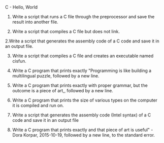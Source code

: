 C - Hello, World        

1. Write a script that runs a C file through the preprocessor and save the result into another file.

1. Write a script that compiles a C file but does not link.

2.Write a script that generates the assembly code of a C code and save it in an output file.    

3. Write a script that compiles a C file and creates an executable named cisfun.

4. Write a C program that prints exactly "Programming is like building a multilingual puzzle, followed by a new line.

5. Write a C program that prints exactly with proper grammar, but the outcome is a piece of art,, followed by a new line.

6. Write a C program that prints the size of various types on the computer it is compiled and run on.

7. Write a script that generates the assembly code (Intel syntax) of a C code and save it in an output file

8. Write a C program that prints exactly and that piece of art is useful" - Dora Korpar, 2015-10-19, followed by a new line, to the standard error.
